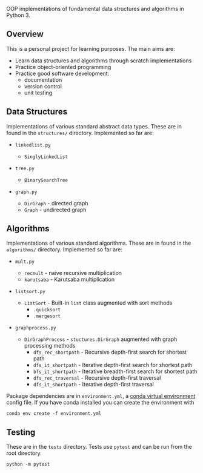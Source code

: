 OOP implementations of fundamental data structures and algorithms in Python 3.


## Overview

This is a personal project for learning purposes. The main aims are:

- Learn data structures and algorithms through scratch implementations
- Practice object-oriented programming
- Practice good software development:
	- documentation
	- version control
	- unit testing

## Data Structures

Implementations of various standard abstract data types. These are in found in the `structures/` directory. Implemented so far are:

- `linkedlist.py`
	- `SinglyLinkedList`

- `tree.py`
	- `BinarySearchTree`

- `graph.py`
	- `DirGraph` - directed graph
	- `Graph` - undirected graph

## Algorithms

Implementations of various standard algorithms. These are in found in the `algorithms/` directory. Implemented so far are:


- `mult.py`
	- `recmult` - naive recursive multiplication
	- `karutsaba` - Karutsaba multiplication

- `listsort.py`
	- `ListSort` - Built-in `list` class augmented with sort methods
		- `.quicksort`
		- `.mergesort`

- `graphprocess.py`
	- `DirGraphProcess` - `stuctures.DirGraph` augmented with graph processing methods
		- `dfs_rec_shortpath` - Recursive depth-first search for shortest path
		- `dfs_it_shortpath` - Iterative depth-first search for shortest path
		- `bfs_it_shortpath` - Iterative breadth-first search for shortest path
		- `dfs_rec_traversal` - Recursive depth-first traversal
		- `dfs_it_shortpath` - Iterative depth-first traversal



Package dependencies are in `environment.yml`, a
[conda virtual environment](https://docs.conda.io/projects/conda/en/latest/user-guide/tasks/manage-environments.html#) config file. If you have conda installed you can create the environment with

```
conda env create -f environment.yml
```

## Testing

These are in the `tests` directory. Tests use `pytest` and can be run from the root directory.

```
python -m pytest
```

